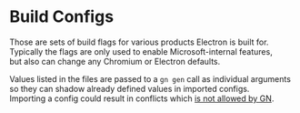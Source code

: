 # Build Configs

Those are sets of build flags for various products Electron is built for.  
Typically the flags are only used to enable Microsoft-internal features,  
but also can change any Chromium or Electron defaults.

Values listed in the files are passed to a `gn gen` call as individual arguments  
so they can shadow already defined values in imported configs.  
Importing a config could result in conflicts which [is not allowed by GN][].

[is not allowed by GN]: https://gn.googlesource.com/gn/+/master/docs/reference.md#func_import
